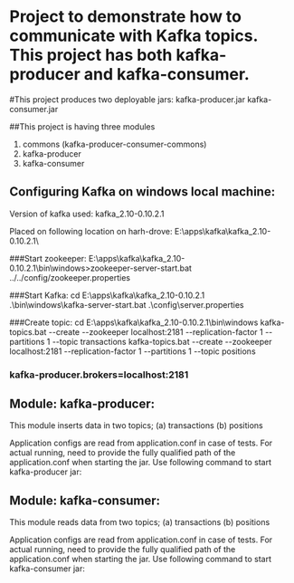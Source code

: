# Project to demonstrate how to communicate with Kafka topics. This project has both kafka-producer and kafka-consumer. 

#This project produces two deployable jars:	
	kafka-producer.jar
	kafka-consumer.jar

##This project is having three modules
1. commons (kafka-producer-consumer-commons)
2. kafka-producer
3. kafka-consumer

## Configuring Kafka on windows local machine:
Version of kafka used: kafka_2.10-0.10.2.1

Placed on following location on harh-drove:
E:\apps\kafka\kafka_2.10-0.10.2.1\

###Start zookeeper:
E:\apps\kafka\kafka_2.10-0.10.2.1\bin\windows>zookeeper-server-start.bat  ../../config/zookeeper.properties

###Start Kafka:
cd E:\apps\kafka\kafka_2.10-0.10.2.1\
.\bin\windows\kafka-server-start.bat .\config\server.properties


###Create topic:
cd E:\apps\kafka\kafka_2.10-0.10.2.1\bin\windows
kafka-topics.bat --create --zookeeper localhost:2181 --replication-factor 1 --partitions 1 --topic transactions
kafka-topics.bat --create --zookeeper localhost:2181 --replication-factor 1 --partitions 1 --topic positions


### kafka-producer.brokers=localhost:2181

## Module: kafka-producer:
This module inserts data in two topics;
	(a) transactions
	(b) positions

	
Application configs are read from application.conf in case of tests.
For actual running, need to provide the fully qualified path of the application.conf when starting the jar.
Use following command to start kafka-producer jar:

 
 
 
## Module: kafka-consumer:
This module reads data from two topics;
	(a) transactions
	(b) positions
	
Application configs are read from application.conf in case of tests.
For actual running, need to provide the fully qualified path of the application.conf when starting the jar.
Use following command to start kafka-consumer jar:
